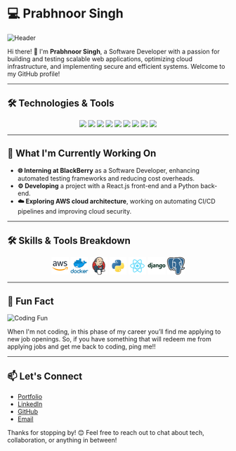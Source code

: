 # 💻 Prabhnoor Singh

![Header](https://media.giphy.com/media/qgQUggAC3Pfv687qPC/giphy.gif)

Hi there! 👋 I'm **Prabhnoor Singh**, a Software Developer with a passion for building and testing scalable web applications, optimizing cloud infrastructure, and implementing secure and efficient systems. Welcome to my GitHub profile!

---

## 🛠️ Technologies & Tools

<p align="center">
  <img src="https://img.shields.io/badge/Code-Python-informational?style=flat&logo=python&logoColor=white&color=4AB197" />
  <img src="https://img.shields.io/badge/Code-ReactJS-informational?style=flat&logo=react&logoColor=white&color=4AB197" />
  <img src="https://img.shields.io/badge/Code-Django-informational?style=flat&logo=django&logoColor=white&color=4AB197" />
  <img src="https://img.shields.io/badge/Code-CSharp-informational?style=flat&logo=csharp&logoColor=white&color=4AB197" />
  <img src="https://img.shields.io/badge/Cloud-AWS-informational?style=flat&logo=amazon-aws&logoColor=white&color=4AB197" />
  <img src="https://img.shields.io/badge/Database-PostgreSQL-informational?style=flat&logo=postgresql&logoColor=white&color=4AB197" />
  <img src="https://img.shields.io/badge/Code-Jenkins-informational?style=flat&logo=jenkins&logoColor=white&color=4AB197" />
  <img src="https://img.shields.io/badge/Database-MongoDB-informational?style=flat&logo=mongodb&logoColor=white&color=4AB197" />
  <img src="https://img.shields.io/badge/CI/CD-Docker-informational?style=flat&logo=docker&logoColor=white&color=4AB197" />
</p>

---

## 🚀 What I'm Currently Working On

- **🌐 Interning at BlackBerry** as a Software Developer, enhancing automated testing frameworks and reducing cost overheads.
- **⚙️ Developing** a project with a React.js front-end and a Python back-end.
- **☁️ Exploring AWS cloud architecture**, working on automating CI/CD pipelines and improving cloud security.

---



## 🛠️ Skills & Tools Breakdown

<p align="center">
  <img src="https://raw.githubusercontent.com/github/explore/master/topics/aws/aws.png" width="40" height="40" alt="AWS" />
  <img src="https://raw.githubusercontent.com/github/explore/master/topics/docker/docker.png" width="40" height="40" alt="Docker" />
  <img src="https://raw.githubusercontent.com/github/explore/master/topics/jenkins/jenkins.png" width="40" height="40" alt="Jenkins" />
  <img src="https://raw.githubusercontent.com/github/explore/master/topics/python/python.png" width="40" height="40" alt="Python" />
  <img src="https://raw.githubusercontent.com/github/explore/master/topics/react/react.png" width="40" height="40" alt="React" />
  <img src="https://raw.githubusercontent.com/github/explore/master/topics/django/django.png" width="40" height="40" alt="Django" />
  <img src="https://raw.githubusercontent.com/github/explore/master/topics/postgresql/postgresql.png" width="40" height="40" alt="PostgreSQL" />
</p>

---

## 🎯 Fun Fact

![Coding Fun](https://media.giphy.com/media/ZVik7pBtu9dNS/giphy.gif)

When I'm not coding, in this phase of my career you’ll find me applying to new job openings. So, if you have something that will redeem me from applying jobs and get me back to coding, ping me!!

---

## 📫 Let's Connect
- [Portfolio](https://prabhnosingh.github.io/)
- [LinkedIn](https://www.linkedin.com/in/prabh-noor-singh/)
- [GitHub](https://github.com/prabhnosingh/)
- [Email](mailto:prabhnoorsingh23000@gmail.com)

Thanks for stopping by! 😊 Feel free to reach out to chat about tech, collaboration, or anything in between!

